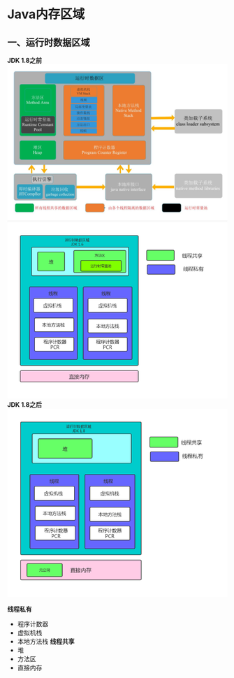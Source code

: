 # Java内存区域
## 一、运行时数据区域
 **JDK 1.8之前**
![](/about/media/pic/java_memory_area.jpeg)
![](/about/media/pic/java_memory_area_old.jpg)
**JDK 1.8之后**
![](/about/media/pic/java_memory_area_new.jpg)

**线程私有**
 - 程序计数器
 - 虚拟机栈
 - 本地方法栈
**线程共享**
 - 堆
 - 方法区
 - 直接内存

